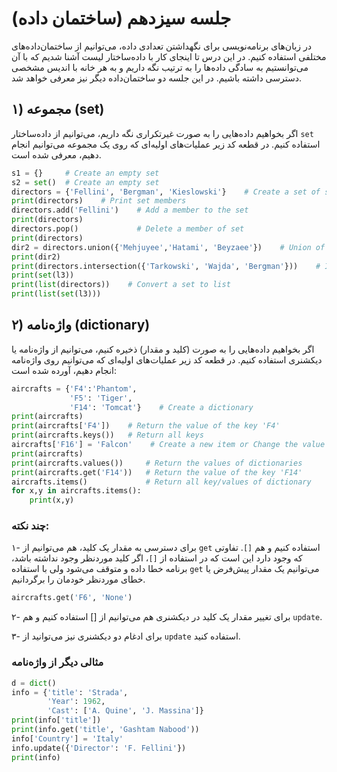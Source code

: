 # جلسه سیزدهم (ساختمان داده)

در زبان‌های برنامه‌نویسی برای نگهداشتن تعدادی داده، می‌توانیم از ساختمان‌داده‌های مختلفی استفاده کنیم. در این درس تا اینجای کار با داده‌ساختار لیست آشنا شدیم که با آن می‌توانستیم به سادگی داده‌ها را به ترتیب نگه داریم و به هر خانه با اندیس مشخصی دسترسی داشته باشیم. در این جلسه دو ساختمان‌داده دیگر نیز معرفی خواهد شد.

## ۱) مجموعه (set)
اگر بخواهیم داده‌هایی را به صورت غیرتکراری نگه داریم، می‌توانیم از داده‌ساختار `set` استفاده کنیم. در قطعه کد زیر عملیات‌های اولیه‌ای که روی یک مجموعه می‌توانیم انجام دهیم، معرفی شده است.
```python
s1 = {}     # Create an empty set
s2 = set()  # Create an empty set
directors = {'Fellini', 'Bergman', 'Kieslowski'}    # Create a set of strings
print(directors)    # Print set members
directors.add('Fellini')    # Add a member to the set
print(directors)
directors.pop()             # Delete a member of set
print(directors)
dir2 = directors.union({'Mehjuyee','Hatami', 'Beyzaee'})    # Union of two sets
print(dir2)
print(directors.intersection({'Tarkowski', 'Wajda', 'Bergman'}))    # Intersection of two sets
print(set(l3))
print(list(directors))    # Convert a set to list
print(list(set(l3)))
```

## ۲) واژه‌نامه (dictionary)
اگر بخواهیم داده‌هایی را به صورت (کلید و مقدار) ذخیره کنیم، می‌توانیم از واژه‌نامه یا دیکشنری استفاده کنیم. در قطعه کد زیر عملیات‌های اولیه‌ای که می‌توانیم روی واژه‌نامه انجام دهیم، آورده شده است:
```python
aircrafts = {'F4':'Phantom',
             'F5': 'Tiger',
             'F14': 'Tomcat'}    # Create a dictionary
print(aircrafts)
print(aircrafts['F4'])    # Return the value of the key 'F4'
print(aircrafts.keys())   # Return all keys
aircrafts['F16'] = 'Falcon'    # Create a new item or Change the value of a key
print(aircrafts)
print(aircrafts.values())     # Return the values of dictionaries
print(aircrafts.get('F14'))   # Return the value of the key 'F14'
aircrafts.items()             # Return all key/values of dictionary
for x,y in aircrafts.items():
    print(x,y)
```
### چند نکته:
۱- برای دسترسی به مقدار یک کلید، هم می‌توانیم از `get` استفاده کنیم و هم `[]`. تفاوتی که وجود دارد این است که در استفاده از `[]`، اگر کلید موردنظر وجود نداشته باشد، برنامه خطا داده و متوقف می‌شود ولی با استفاده `get` می‌توانیم یک مقدار پیش‌فرض یا خطای موردنظر خودمان را برگردانیم.
```python
aircrafts.get('F6', 'None')
```
۲- برای تغییر مقدار یک کلید در دیکشنری هم می‌توانیم از [] استفاده کنیم و هم `update`.

۳- برای ادغام دو دیکشنری نیز می‌توانید از `update` استفاده کنید.

### مثالی دیگر از واژه‌نامه
```python
d = dict()
info = {'title': 'Strada',
        'Year': 1962,
        'Cast': ['A. Quine', 'J. Massina']}
print(info['title'])
print(info.get('title', 'Gashtam Nabood'))
info['Country'] = 'Italy'
info.update({'Director': 'F. Fellini'})
print(info)
```
